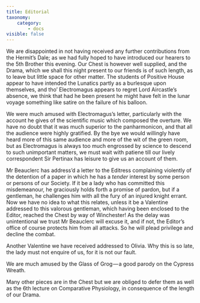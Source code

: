 ```yaml
---
title: Editorial
taxonomy:
    category:
        - docs
visible: false
---
```


We are disappointed in not having received any further contributions from the Hermit’s Dale; as we had fully hoped to have introduced our hearers to the 5th Brother this evening. Our Chest is however well supplied, and the Drama, which we shall this night present to our friends is of such length, as to leave but little space for other matter. The students of Positive House appear to have intended the Lunatics partly as a burlesque upon themselves, and tho’ Electromagus appears to regret Lord Aircastle’s absence, we think that had he been present he might have felt in the lunar voyage something like satire on the failure of his balloon.  

We were much amused with Electromagus’s letter, particularly with the account he gives of the scientific music which composed the overture. We have no doubt that it was much superior to the panharmonicon, and that all the audience were highly gratified. By the bye we would willingly have heard more of this same audience and more of the wit of the green room, but as Electromagus is always too much engrossed by science to descend to such unimportant matters, we must wait with patiene till our lively correspondent Sir Pertinax has leisure to give us an account of them.

Mr Beauclerc has address’d a letter to the Editress complaining violently of the detention of a paper in which he has a *tender* interest by some person or persons of our Society. If it be a lady who has committed this misdemeanour, he graciously holds forth a promise of pardon, but if a gentleman, he challenges him with all the fury of an injured knight errant. Now we have no idea to what this relates, unless it be a Valentine addressed to this valorous gentleman, which having been enclosed to the Editor, reached the Chest by way of Winchester! As the delay was unintentional we trust Mr Beauclerc will excuse it, and if not, the Editor’s office of course protects him from all attacks. So he will plead privilege and decline the combat.

Another Valentine we have received addressed to Olivia. Why this is so late, the lady must not enquire of us, for it is not our fault.  

We are much amused by the Glass of Grog — a good parody on the Cypress Wreath.  

Many other pieces are in the Chest but we are obliged to defer them as well as the 6th lecture on Comparative Physiology, in consequence of the length of our Drama.
